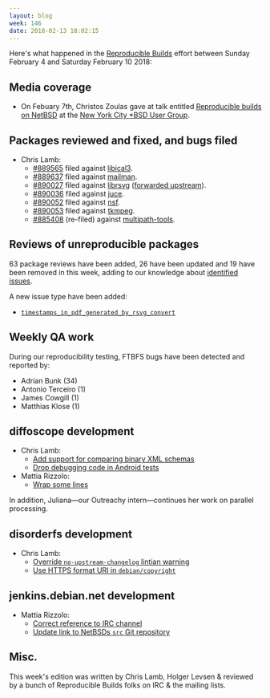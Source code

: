```yaml
---
layout: blog
week: 146
date: 2018-02-13 18:02:15
---
```


Here's what happened in the [Reproducible Builds](https://reproducible-builds.org) effort between Sunday February 4 and Saturday February 10 2018:

Media coverage
--------------

* On Febuary 7th, Christos Zoulas gave at talk entitled [Reproducible builds on NetBSD](http://www.nycbug.org/index.cgi?action=view&id=10657) at the [New York City \*BSD User Group](http://www.nycbug.org/).


Packages reviewed and fixed, and bugs filed
-------------------------------------------

* Chris Lamb:
    * <a href="https://bugs.debian.org/889565">#889565</a> filed against <a href="https://tracker.debian.org/pkg/libical3">libical3</a>.
    * <a href="https://bugs.debian.org/889637">#889637</a> filed against <a href="https://tracker.debian.org/pkg/mailman">mailman</a>.
    * <a href="https://bugs.debian.org/890027">#890027</a> filed against <a href="https://tracker.debian.org/pkg/librsvg">librsvg</a> ([forwarded upstream](https://gitlab.gnome.org/GNOME/librsvg/merge_requests/10)).
    * <a href="https://bugs.debian.org/890036">#890036</a> filed against <a href="https://tracker.debian.org/pkg/juce">juce</a>.
    * <a href="https://bugs.debian.org/890052">#890052</a> filed against <a href="https://tracker.debian.org/pkg/nsf">nsf</a>.
    * <a href="https://bugs.debian.org/890053">#890053</a> filed against <a href="https://tracker.debian.org/pkg/tkmpeg">tkmpeg</a>.
    * <a href="https://bugs.debian.org/885408">#885408</a> (re-filed) against <a href="https://tracker.debian.org/pkg/multipath-tools">multipath-tools</a>.


Reviews of unreproducible packages
----------------------------------

63 package reviews have been added, 26 have been updated and 19 have been removed in this week,
adding to our knowledge about [identified issues](https://tests.reproducible-builds.org/debian/index_issues.html).

A new issue type have been added:

* [`timestamps_in_pdf_generated_by_rsvg_convert`](https://anonscm.debian.org/git/reproducible/notes.git/commit/?id=5e8bac75)

Weekly QA work
--------------

During our reproducibility testing, FTBFS bugs have been detected and reported by:

 - Adrian Bunk (34)
 - Antonio Terceiro (1)
 - James Cowgill (1)
 - Matthias Klose (1)


diffoscope development
----------------------

- Chris Lamb:
    - [Add support for comparing binary XML schemas](https://anonscm.debian.org/git/reproducible/diffoscope.git/commit/?id=c1e29ac)
    - [Drop debugging code in Android tests](https://anonscm.debian.org/git/reproducible/diffoscope.git/commit/?id=2bf2f0f)
- Mattia Rizzolo:
    - [Wrap some lines](https://anonscm.debian.org/git/reproducible/diffoscope.git/commit/?id=b7332b6)

In addition, Juliana—our Outreachy intern—continues her work on parallel processing.


disorderfs development
----------------------

- Chris Lamb:
    - [Override `no-upstream-changelog` lintian warning](https://anonscm.debian.org/git/reproducible/disorderfs.git/commit/?id=e98218f)
    - [Use HTTPS format URI in `debian/copyright`](https://anonscm.debian.org/git/reproducible/disorderfs.git/commit/?id=cb394cd)


jenkins.debian.net development
------------------------------

- Mattia Rizzolo:
    - [Correct reference to IRC channel](https://anonscm.debian.org/git/qa/jenkins.debian.net.git/commit/?id=8eb3c2d1)
    - [Update link to NetBSDs `src` Git repository](https://anonscm.debian.org/git/qa/jenkins.debian.net.git/commit/?id=a13fee6a)


Misc.
-----

This week's edition was written by Chris Lamb, Holger Levsen & reviewed by a bunch of Reproducible Builds folks on IRC & the mailing lists.
